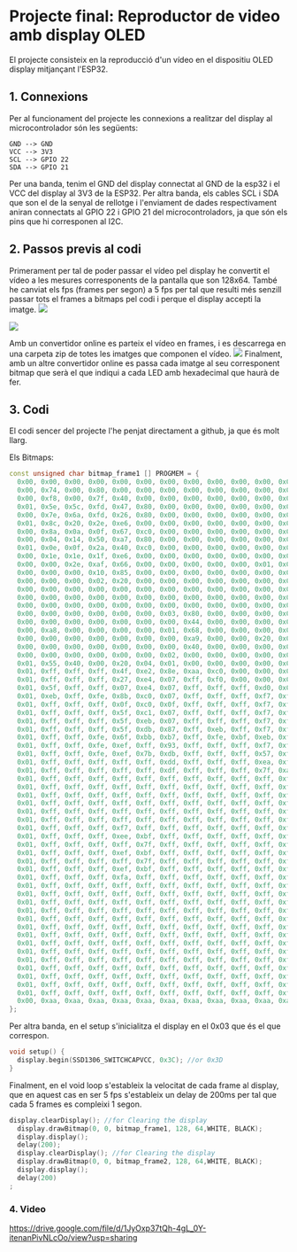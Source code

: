 # **Projecte final: Reproductor de video amb display OLED**
El projecte consisteix en la reproducció d'un vídeo en el dispositiu OLED display mitjançant l'ESP32. 

## **1. Connexions**
Per al funcionament del projecte les connexions a realitzar del display al microcontrolador són les següents:

    GND --> GND  
    VCC --> 3V3  
    SCL --> GPIO 22  
    SDA --> GPIO 21  

Per una banda, tenim el GND del display connectat al GND de la esp32 i el VCC del display al 3V3 de la ESP32. Per altra banda, els cables SCL i SDA que son el de la senyal de rellotge i l'enviament de dades respectivament aniran connectats al GPIO 22 i GPIO 21 del microcontroladors, ja que són els pins que hi corresponen al I2C.

## **2. Passos previs al codi**
Primerament per tal de poder passar el vídeo pel display he convertit el vídeo a les mesures corresponents de la pantalla que son 128x64. També he canviat els fps (frames per segon) a 5 fps per tal que resulti més senzill passar tots el frames a bitmaps pel codi i perque el display accepti la imatge.
![](propietats_video.jpg)   

![](propietats_video2.jpg)

Amb un convertidor online es parteix el vídeo en frames, i es descarrega en una carpeta zip de totes les imatges que componen el vídeo.
![](frames.jpg)
Finalment, amb un altre convertidor online es passa cada imatge al seu corresponent bitmap que serà el que indiqui a cada LED amb hexadecimal que haurà de fer.

## **3. Codi**

El codi sencer del projecte l'he penjat directament a github, ja que és molt llarg.

Els Bitmaps:
```c++
const unsigned char bitmap_frame1 [] PROGMEM = {
  0x00, 0x00, 0x00, 0x00, 0x00, 0x00, 0x00, 0x00, 0x00, 0x00, 0x00, 0x00, 0x00, 0x00, 0x00, 0x00, 
  0x00, 0x74, 0x00, 0x80, 0x00, 0x00, 0x00, 0x00, 0x00, 0x00, 0x00, 0x00, 0x00, 0x00, 0x00, 0x00, 
  0x00, 0xf8, 0x00, 0x7f, 0x40, 0x00, 0x00, 0x00, 0x00, 0x00, 0x00, 0x00, 0x00, 0x00, 0x00, 0x00, 
  0x01, 0x5e, 0x5c, 0xfd, 0x47, 0x80, 0x00, 0x00, 0x00, 0x00, 0x00, 0x00, 0x00, 0x00, 0x00, 0x00, 
  0x00, 0x7e, 0x6a, 0xfd, 0x26, 0x80, 0x00, 0x00, 0x00, 0x00, 0x00, 0x00, 0x00, 0x00, 0x00, 0x00, 
  0x01, 0x8c, 0x20, 0x2e, 0xe6, 0x00, 0x00, 0x00, 0x00, 0x00, 0x00, 0x00, 0x00, 0x00, 0x00, 0x00, 
  0x00, 0x8a, 0x0a, 0x0f, 0x67, 0xc0, 0x00, 0x00, 0x00, 0x00, 0x00, 0x00, 0x00, 0x00, 0x00, 0x00, 
  0x00, 0x04, 0x14, 0x50, 0xa7, 0x80, 0x00, 0x00, 0x00, 0x00, 0x00, 0x00, 0x00, 0x00, 0x01, 0x00, 
  0x01, 0x0e, 0x0f, 0x2a, 0x40, 0xc0, 0x00, 0x00, 0x00, 0x00, 0x00, 0x00, 0x00, 0x00, 0x00, 0x00, 
  0x00, 0x1e, 0x1e, 0x1f, 0xe6, 0x00, 0x00, 0x00, 0x00, 0x00, 0x00, 0x00, 0x00, 0x04, 0x02, 0x80, 
  0x00, 0x00, 0x2e, 0xaf, 0x66, 0x00, 0x00, 0x00, 0x00, 0x00, 0x01, 0x00, 0x02, 0x00, 0x05, 0x80, 
  0x00, 0x00, 0x00, 0x10, 0x85, 0x00, 0x00, 0x00, 0x00, 0x00, 0x00, 0x00, 0x00, 0x02, 0x0a, 0x00, 
  0x00, 0x00, 0x00, 0x02, 0x20, 0x00, 0x00, 0x00, 0x00, 0x00, 0x00, 0x00, 0x00, 0x08, 0x01, 0x00, 
  0x00, 0x00, 0x00, 0x00, 0x00, 0x00, 0x00, 0x00, 0x00, 0x00, 0x00, 0x00, 0x00, 0x00, 0x02, 0x00, 
  0x00, 0x00, 0x00, 0x00, 0x00, 0x00, 0x00, 0x00, 0x00, 0x00, 0x00, 0x00, 0x00, 0x00, 0x08, 0x80, 
  0x00, 0x00, 0x00, 0x00, 0x00, 0x00, 0x00, 0x00, 0x00, 0x00, 0x00, 0x00, 0x00, 0x00, 0x02, 0x80, 
  0x00, 0x00, 0x00, 0x00, 0x00, 0x00, 0x03, 0x80, 0x00, 0x00, 0x00, 0x00, 0x00, 0x00, 0x14, 0x00, 
  0x00, 0x00, 0x00, 0x00, 0x00, 0x00, 0x00, 0x44, 0x00, 0x00, 0x00, 0x00, 0x00, 0x00, 0x00, 0x00, 
  0x00, 0xa8, 0x00, 0x00, 0x00, 0x00, 0x01, 0x68, 0x00, 0x00, 0x00, 0x00, 0x00, 0x00, 0x00, 0x00, 
  0x00, 0x00, 0x00, 0x00, 0x00, 0x00, 0x00, 0xa9, 0x00, 0x00, 0x20, 0x00, 0x00, 0x00, 0x00, 0x00, 
  0x00, 0x00, 0x00, 0x00, 0x00, 0x00, 0x00, 0x40, 0x00, 0x00, 0x00, 0x00, 0x00, 0x00, 0x00, 0x00, 
  0x00, 0x00, 0x00, 0x00, 0x00, 0x00, 0x02, 0x00, 0x00, 0x00, 0x00, 0x00, 0x00, 0x00, 0x00, 0x00, 
  0x01, 0x55, 0x40, 0x00, 0x20, 0x04, 0x01, 0x00, 0x00, 0x00, 0x00, 0x00, 0x00, 0x00, 0x00, 0x00, 
  0x01, 0xff, 0xff, 0xff, 0x4f, 0xe2, 0x8e, 0xaa, 0xc0, 0x00, 0x00, 0x00, 0x00, 0x00, 0x00, 0x00, 
  0x01, 0xff, 0xff, 0xff, 0x27, 0xe4, 0x07, 0xff, 0xf0, 0x00, 0x00, 0x00, 0x00, 0x00, 0x00, 0x00, 
  0x01, 0x5f, 0xff, 0xff, 0x07, 0xe4, 0x07, 0xff, 0xff, 0xff, 0xd0, 0x00, 0x00, 0x00, 0x00, 0x00, 
  0x01, 0xeb, 0xff, 0xfe, 0x8b, 0xc0, 0x07, 0xff, 0xff, 0xff, 0xf7, 0xff, 0xf5, 0x00, 0x00, 0x00, 
  0x01, 0xff, 0xff, 0xff, 0x0f, 0xc0, 0x0f, 0xff, 0xff, 0xff, 0xf7, 0xff, 0xff, 0xff, 0xfd, 0x00, 
  0x01, 0xff, 0xff, 0xff, 0x5f, 0xc1, 0x07, 0xff, 0xff, 0xff, 0xf7, 0xff, 0xff, 0xff, 0xff, 0x80, 
  0x01, 0xff, 0xff, 0xff, 0x5f, 0xeb, 0x07, 0xff, 0xff, 0xff, 0xf7, 0xff, 0xff, 0xff, 0xff, 0x80, 
  0x01, 0xff, 0xff, 0xff, 0x5f, 0xdb, 0x87, 0xff, 0xeb, 0xff, 0xf7, 0xff, 0xff, 0xff, 0xff, 0x80, 
  0x01, 0xff, 0xff, 0xfe, 0x6f, 0xbb, 0xb7, 0xff, 0xfe, 0xbf, 0xeb, 0xff, 0xff, 0xff, 0xff, 0x80, 
  0x01, 0xff, 0xff, 0xfe, 0xef, 0xff, 0x93, 0xff, 0xff, 0xff, 0xf7, 0xff, 0xff, 0xff, 0xff, 0x80, 
  0x01, 0xff, 0xff, 0xfe, 0xef, 0x7b, 0xdb, 0xff, 0xff, 0xff, 0x57, 0xff, 0xff, 0xff, 0xff, 0x80, 
  0x01, 0xff, 0xff, 0xff, 0xff, 0xff, 0xdd, 0xff, 0xff, 0xff, 0xea, 0xff, 0xff, 0xff, 0xff, 0x80, 
  0x01, 0xff, 0xff, 0xff, 0xff, 0xff, 0xdf, 0xff, 0xff, 0xff, 0x7f, 0xaf, 0xff, 0xff, 0xff, 0x80, 
  0x01, 0xff, 0xff, 0xff, 0xff, 0xff, 0xff, 0xff, 0xff, 0xff, 0xff, 0xfa, 0xaf, 0xff, 0xff, 0x80, 
  0x01, 0xff, 0xff, 0xff, 0xff, 0xff, 0xff, 0xff, 0xff, 0xff, 0xff, 0xff, 0xf5, 0xff, 0xff, 0x80, 
  0x01, 0xff, 0xff, 0xff, 0xff, 0xff, 0xff, 0xff, 0xff, 0xff, 0xff, 0xff, 0xaf, 0x7f, 0xff, 0x80, 
  0x01, 0xff, 0xff, 0xff, 0xff, 0xff, 0xff, 0xff, 0xff, 0xff, 0xff, 0xff, 0xfa, 0xdf, 0xff, 0x80, 
  0x01, 0xff, 0xff, 0xff, 0xff, 0xff, 0xff, 0xff, 0xff, 0xff, 0xff, 0xff, 0xff, 0xfa, 0xff, 0x80, 
  0x01, 0xff, 0xff, 0xff, 0xff, 0xff, 0xff, 0xff, 0xff, 0xff, 0xff, 0xff, 0xff, 0xff, 0xbf, 0x80, 
  0x01, 0xff, 0xff, 0xff, 0xf7, 0xff, 0xff, 0xff, 0xff, 0xff, 0xff, 0xff, 0xff, 0xff, 0xff, 0x80, 
  0x01, 0xff, 0xff, 0xff, 0xee, 0xbf, 0xff, 0xff, 0xff, 0xff, 0xff, 0xff, 0xff, 0xff, 0xff, 0x80, 
  0x01, 0xff, 0xff, 0xff, 0xff, 0x7f, 0xff, 0xff, 0xff, 0xff, 0xff, 0xff, 0xff, 0xff, 0xff, 0x80, 
  0x01, 0xff, 0xff, 0xff, 0xef, 0xbf, 0xff, 0xff, 0xff, 0xff, 0xff, 0xff, 0xff, 0xff, 0xff, 0x80, 
  0x01, 0xff, 0xff, 0xff, 0xff, 0x7f, 0xff, 0xff, 0xff, 0xff, 0xff, 0xff, 0xff, 0xff, 0xff, 0x80, 
  0x01, 0xff, 0xff, 0xff, 0xef, 0xbf, 0xff, 0xff, 0xff, 0xff, 0xff, 0xff, 0xff, 0xff, 0xff, 0x80, 
  0x01, 0xff, 0xff, 0xff, 0xfa, 0xff, 0xff, 0xff, 0xff, 0xff, 0xff, 0xff, 0xff, 0xff, 0xff, 0x80, 
  0x01, 0xff, 0xff, 0xff, 0xff, 0xff, 0xff, 0xff, 0xff, 0xff, 0xff, 0xff, 0xff, 0xff, 0xff, 0x80, 
  0x01, 0xff, 0xff, 0xff, 0xff, 0xff, 0xff, 0xff, 0xff, 0xff, 0xff, 0xff, 0xff, 0xff, 0xff, 0x80, 
  0x01, 0xff, 0xff, 0xff, 0xff, 0xff, 0xff, 0xff, 0xff, 0xff, 0xff, 0xff, 0xff, 0xff, 0xff, 0x80, 
  0x01, 0xff, 0xff, 0xff, 0xff, 0xff, 0xff, 0xff, 0xff, 0xff, 0xff, 0xff, 0xff, 0xff, 0xff, 0x80, 
  0x01, 0xff, 0xff, 0xff, 0xff, 0xff, 0xff, 0xff, 0xff, 0xff, 0xff, 0xff, 0xff, 0xff, 0xff, 0x80, 
  0x01, 0xff, 0xff, 0xff, 0xff, 0xff, 0xff, 0xff, 0xff, 0xff, 0xff, 0xff, 0xff, 0xff, 0xff, 0x80, 
  0x01, 0xff, 0xff, 0xff, 0xff, 0xff, 0xff, 0xff, 0xff, 0xff, 0xff, 0xff, 0xff, 0xff, 0xff, 0x80, 
  0x01, 0xff, 0xff, 0xff, 0xff, 0xff, 0xff, 0xff, 0xff, 0xff, 0xff, 0xff, 0xff, 0xff, 0xff, 0x80, 
  0x01, 0xff, 0xff, 0xff, 0xff, 0xff, 0xff, 0xff, 0xff, 0xff, 0xff, 0xff, 0xff, 0xff, 0xff, 0x80, 
  0x01, 0xff, 0xff, 0xff, 0xff, 0xff, 0xff, 0xff, 0xff, 0xff, 0xff, 0xff, 0xff, 0xff, 0xff, 0x80, 
  0x01, 0xff, 0xff, 0xff, 0xff, 0xff, 0xff, 0xff, 0xff, 0xff, 0xff, 0xff, 0xff, 0xff, 0xff, 0x80, 
  0x01, 0xff, 0xff, 0xff, 0xff, 0xff, 0xff, 0xff, 0xff, 0xff, 0xff, 0xff, 0xff, 0xff, 0xff, 0x80, 
  0x01, 0xff, 0xff, 0xff, 0xff, 0xff, 0xff, 0xff, 0xff, 0xff, 0xff, 0xff, 0xff, 0xff, 0xff, 0x80, 
  0x01, 0xff, 0xff, 0xff, 0xff, 0xff, 0xff, 0xff, 0xff, 0xff, 0xff, 0xff, 0xff, 0xff, 0xff, 0x80, 
  0x00, 0xaa, 0xaa, 0xaa, 0xaa, 0xaa, 0xaa, 0xaa, 0xaa, 0xaa, 0xaa, 0xaa, 0xaa, 0xaa, 0xaa, 0x80, 
};
```
Per altra banda, en el setup s'inicialitza el display en el 0x03 que és el que correspon. 
```c++
void setup() {
  display.begin(SSD1306_SWITCHCAPVCC, 0x3C); //or 0x3D
}
```
Finalment, en el void loop s'estableix la velocitat de cada frame al display, que en aquest cas en ser 5 fps s'estableix un delay de 200ms per tal que cada 5 frames es compleixi 1 segon.

```c++
display.clearDisplay(); //for Clearing the display
  display.drawBitmap(0, 0, bitmap_frame1, 128, 64,WHITE, BLACK);
  display.display();
  delay(200);
  display.clearDisplay(); //for Clearing the display
  display.drawBitmap(0, 0, bitmap_frame2, 128, 64,WHITE, BLACK);
  display.display();
  delay(200)
;
```
### **4. Video**

https://drive.google.com/file/d/1JyOxp37tQh-4gL_0Y-itenanPivNLcOo/view?usp=sharing
